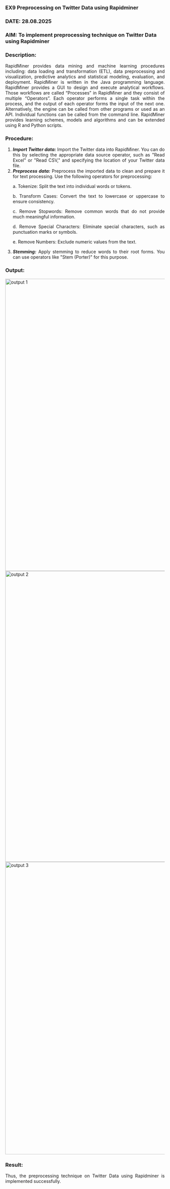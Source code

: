 ### EX9 Preprocessing on Twitter Data using Rapidminer
### DATE: 28.08.2025
### AIM: To implement preprocessing technique on Twitter Data using Rapidminer
### Description: 
<div align = "justify">
RapidMiner provides data mining and machine learning procedures including: data loading and transformation (ETL), data preprocessing and visualization, 
predictive analytics and statistical modeling, evaluation, and deployment. RapidMiner is written in the Java programming language. 
RapidMiner provides a GUI to design and execute analytical workflows. Those workflows are called “Processes” in RapidMiner and they consist of multiple “Operators”. 
Each operator performs a single task within the process, and the output of each operator forms the input of the next one. Alternatively, the engine can be called from 
other programs or used as an API. Individual functions can be called from the command line. 
RapidMiner provides learning schemes, models and algorithms and can be extended using R and Python scripts.

### Procedure:
1) ***Import Twitter data:*** Import the Twitter data into RapidMiner. You can do this by selecting the appropriate
data source operator, such as "Read Excel" or "Read CSV," and specifying the location of your Twitter data
file.
2) ***Preprocess data:*** Preprocess the imported data to clean and prepare it for text processing. Use the following
operators for preprocessing:
    <p>a. Tokenize: Split the text into individual words or tokens.
    <p>b. Transform Cases: Convert the text to lowercase or uppercase to ensure consistency.
    <p>c. Remove Stopwords: Remove common words that do not provide much meaningful information.
    <p>d. Remove Special Characters: Eliminate special characters, such as punctuation marks or symbols.
    <p>e. Remove Numbers: Exclude numeric values from the text.
3) ***Stemming:*** Apply stemming to reduce words to their root forms. You can use operators like "Stem (Porter)"
for this purpose.


### Output:
<img width="1702" height="920" alt="output 1" src="https://github.com/user-attachments/assets/ff33c4b0-59a9-4ae1-a81f-bf4dc90a0732" />
<img width="1702" height="916" alt="output 2" src="https://github.com/user-attachments/assets/9b624a22-6dcd-4141-932a-f4e9310b920c" />
<img width="1703" height="921" alt="output 3" src="https://github.com/user-attachments/assets/04f20798-57cb-4f60-b11e-f0cdd0263ed9" />

### Result:
Thus, the preprocessing technique on Twitter Data using Rapidminer is implemented successfully.
